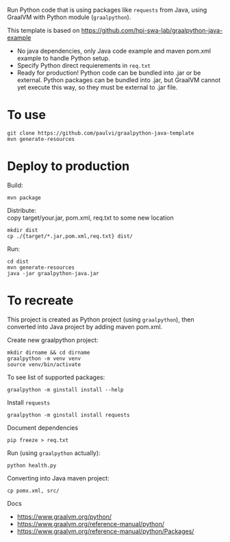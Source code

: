 
Run Python code that is using packages like `requests` from Java,
using GraalVM with Python module (`graalpython`).

This template is based on https://github.com/hpi-swa-lab/graalpython-java-example

- No java dependencies, only Java code example and maven pom.xml example to handle Python setup.
- Specify Python direct requierements in `req.txt`
- Ready for production! Python code can be bundled into .jar or be external.
 Python packages can be bundled into .jar, but GraalVM cannot yet execute this way, 
 so they must be external to .jar file.

# To use

    git clone https://github.com/paulvi/graalpython-java-template
    mvn generate-resources

# Deploy to production

Build:

    mvn package

Distribute:  
copy target/your.jar, pom.xml, req.txt to some new location   

    mkdir dist
    cp ./{target/*.jar,pom.xml,req.txt} dist/

Run:

    cd dist
    mvn generate-resources
    java -jar graalpython-java.jar


# To recreate

This project is created as Python project (using `graalpython`),
then converted into Java project by adding maven pom.xml.

Create new graalpython project:

    mkdir dirname && cd dirname
    graalpython -m venv venv
    source venv/bin/activate

To see list of supported packages:

    graalpython -m ginstall install --help

Install `requests`

    graalpython -m ginstall install requests

Document dependencies

    pip freeze > req.txt

Run (using `graalpython` actually):

    python health.py

Converting into Java maven project:

    cp pomx.xml, src/

Docs
- https://www.graalvm.org/python/
- https://www.graalvm.org/reference-manual/python/
- https://www.graalvm.org/reference-manual/python/Packages/
